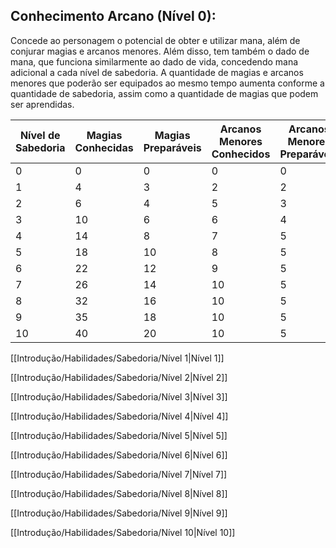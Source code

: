 ## Conhecimento Arcano (Nível 0):

Concede ao personagem o potencial de obter e utilizar mana, além de conjurar magias e arcanos menores. Além disso, tem também o dado de mana, que funciona similarmente ao dado de vida, concedendo mana adicional a cada nível de sabedoria. A quantidade de magias e arcanos menores que poderão ser equipados ao mesmo tempo aumenta conforme a quantidade de sabedoria, assim como a quantidade de magias que podem ser aprendidas.

|Nível de Sabedoria|Magias Conhecidas|Magias Preparáveis|Arcanos Menores Conhecidos|Arcanos Menores Preparáveis|Dado de Mana|
|---|---|---|---|---|---|
|0|0|0|0|0|0|
|1|4|3|2|2|1d4|
|2|6|4|5|3|1d4|
|3|10|6|6|4|1d4|
|4|14|8|7|5|1d6|
|5|18|10|8|5|1d6|
|6|22|12|9|5|1d6|
|7|26|14|10|5|1d8|
|8|32|16|10|5|1d8|
|9|35|18|10|5|1d8|
|10|40|20|10|5|2d4|

[[Introdução/Habilidades/Sabedoria/Nível 1|Nível 1]]

[[Introdução/Habilidades/Sabedoria/Nível 2|Nível 2]]

[[Introdução/Habilidades/Sabedoria/Nível 3|Nível 3]]

[[Introdução/Habilidades/Sabedoria/Nível 4|Nível 4]]

[[Introdução/Habilidades/Sabedoria/Nível 5|Nível 5]]

[[Introdução/Habilidades/Sabedoria/Nível 6|Nível 6]]

[[Introdução/Habilidades/Sabedoria/Nível 7|Nível 7]]

[[Introdução/Habilidades/Sabedoria/Nível 8|Nível 8]]

[[Introdução/Habilidades/Sabedoria/Nível 9|Nível 9]]

[[Introdução/Habilidades/Sabedoria/Nível 10|Nível 10]]